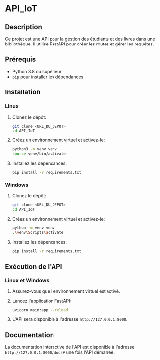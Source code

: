 # API_IoT

## Description
Ce projet est une API pour la gestion des étudiants et des livres dans une bibliothèque. Il utilise FastAPI pour créer les routes et gérer les requêtes.

## Prérequis
- Python 3.8 ou supérieur
- `pip` pour installer les dépendances

## Installation

### Linux

1. Clonez le dépôt:
    ```sh
    git clone <URL_DU_DEPOT>
    cd API_IoT
    ```

2. Créez un environnement virtuel et activez-le:
    ```sh
    python3 -m venv venv
    source venv/bin/activate
    ```

3. Installez les dépendances:
    ```sh
    pip install -r requirements.txt
    ```

### Windows

1. Clonez le dépôt:
    ```sh
    git clone <URL_DU_DEPOT>
    cd API_IoT
    ```

2. Créez un environnement virtuel et activez-le:
    ```sh
    python -m venv venv
    .\venv\Scripts\activate
    ```

3. Installez les dépendances:
    ```sh
    pip install -r requirements.txt
    ```

## Exécution de l'API

### Linux et Windows

1. Assurez-vous que l'environnement virtuel est activé.
2. Lancez l'application FastAPI:
    ```sh
    uvicorn main:app --reload
    ```

3. L'API sera disponible à l'adresse `http://127.0.0.1:8000`.

## Documentation

La documentation interactive de l'API est disponible à l'adresse `http://127.0.0.1:8000/docs#` une fois l'API démarrée.
